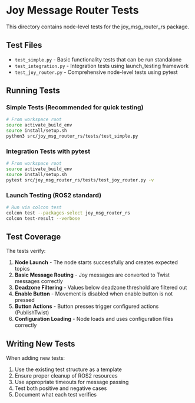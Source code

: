 # Joy Message Router Tests

This directory contains node-level tests for the joy_msg_router_rs package.

## Test Files

- `test_simple.py` - Basic functionality tests that can be run standalone
- `test_integration.py` - Integration tests using launch_testing framework
- `test_joy_router.py` - Comprehensive node-level tests using pytest

## Running Tests

### Simple Tests (Recommended for quick testing)
```bash
# From workspace root
source activate_build_env
source install/setup.sh
python3 src/joy_msg_router_rs/tests/test_simple.py
```

### Integration Tests with pytest
```bash
# From workspace root
source activate_build_env
source install/setup.sh
pytest src/joy_msg_router_rs/tests/test_joy_router.py -v
```

### Launch Testing (ROS2 standard)
```bash
# Run via colcon test
colcon test --packages-select joy_msg_router_rs
colcon test-result --verbose
```

## Test Coverage

The tests verify:
1. **Node Launch** - The node starts successfully and creates expected topics
2. **Basic Message Routing** - Joy messages are converted to Twist messages correctly
3. **Deadzone Filtering** - Values below deadzone threshold are filtered out
4. **Enable Button** - Movement is disabled when enable button is not pressed
5. **Button Actions** - Button presses trigger configured actions (PublishTwist)
6. **Configuration Loading** - Node loads and uses configuration files correctly

## Writing New Tests

When adding new tests:
1. Use the existing test structure as a template
2. Ensure proper cleanup of ROS2 resources
3. Use appropriate timeouts for message passing
4. Test both positive and negative cases
5. Document what each test verifies